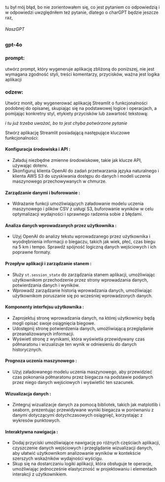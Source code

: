 tu był mój błąd, bo nie zorientowałem się, co jest pytaniem co odpowiedzią i w odpowiedzi uwzględniłem też pytanie,
dlatego o charGPT będzie jeszcze raz,

###### NaszGPT

### gpt-4o

### prompt:

utwórz prompt, który wygeneruje aplikację zbliżoną do poniższej, nie jest wymagana zgodność styli, treści komentarzy, przycisków, ważna jest logika aplikacji

### odzew:

Utwórz monit, aby wygenerować aplikację Streamlit o funkcjonalności podobnej do opisanej, skupiając się na podstawowej logice i operacjach, a pomijając konkretny styl, etykiety przycisków lub zawartość tekstową:

*i tu już trzeba uważać, bo to jest chyba potwórzone pytanie*

Stwórz aplikację Streamlit posiadającą następujące kluczowe funkcjonalności:

#### Konfiguracja środowiska i API :
- Załaduj niezbędne zmienne środowiskowe, takie jak klucze API, używając dotenv.
- Skonfiguruj klienta OpenAI do zadań przetwarzania języka naturalnego i klienta AWS S3 do uzyskiwania dostępu do danych i modeli uczenia maszynowego przechowywanych w chmurze.

#### Zarządzanie danymi i buforowanie :
- Wdrażanie funkcji umożliwiających załadowanie modelu uczenia maszynowego i plików CSV z usługi S3, buforowanie wyników w celu optymalizacji wydajności i sprawnego radzenia sobie z błędami.

#### Analiza danych wprowadzanych przez użytkownika :
- Użyj OpenAI do analizy tekstu wprowadzanego przez użytkownika i wyodrębnienia informacji o biegaczu, takich jak wiek, płeć, czas biegu na 5 km i tempo. Sprawdź spójność logiczną danych wejściowych i ich poprawne formaty.

#### Przepływ aplikacji i zarządzanie stanem :
- Służy ```st.session_state``` do zarządzania stanem aplikacji, umożliwiając użytkownikom przechodzenie przez strony wprowadzania danych, potwierdzania danych i wyników.
- Wprowadź zarządzanie historią wprowadzania danych, umożliwiając użytkownikom poruszanie się po wcześniej wprowadzonych danych.

#### Komponenty interfejsu użytkownika :
- Zaprojektuj stronę wprowadzania danych, na której użytkownicy będą mogli opisać swoje osiągnięcia biegowe.
- Udostępnij stronę potwierdzenia danych, umożliwiającą przeglądanie przeanalizowanych informacji.
- Wyświetl stronę z wynikami, która wyświetla przewidywany czas półmaratonu i wizualizuje ten wynik w odniesieniu do danych historycznych.

#### Prognoza uczenia maszynowego :
- Użyj załadowanego modelu uczenia maszynowego, aby przewidzieć czas pokonania półmaratonu przez biegacza na podstawie podanych przez niego danych wejściowych i wyświetlić ten szacunek.

#### Wizualizacja danych :
- Zintegruj wizualizacje danych za pomocą bibliotek, takich jak matplotlib i seaborn, prezentując przewidywane wyniki biegacza w porównaniu z danymi dotyczącymi dotychczasowych osiągnięć, korzystając z wykresów punktowych.

#### Interaktywna nawigacja :
- Dodaj przyciski umożliwiające nawigację po różnych częściach aplikacji, czyszczenie danych wejściowych i przeglądanie wizualizacji danych, aby ułatwić użytkownikom analizowanie wyników w kontekście szerszych wskaźników wydajności wyścigu.
- Skup się na dostarczaniu logiki aplikacji, która obsługuje te operacje, umożliwiając jednocześnie elastyczność w projektowaniu i elementach interakcji z użytkownikiem.
